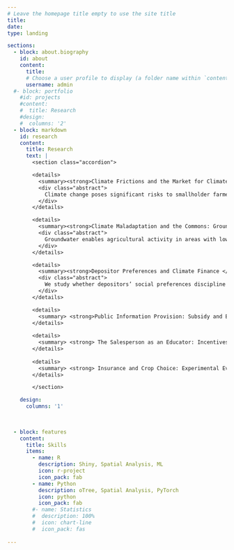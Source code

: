 ```yaml
---
# Leave the homepage title empty to use the site title
title:
date: 
type: landing

sections:
  - block: about.biography
    id: about
    content:
      title: 
      # Choose a user profile to display (a folder name within `content/authors/`)
      username: admin
  #- block: portfolio
    #id: projects
    #content:
    #  title: Research
    #design:
    #  columns: '2'
  - block: markdown
    id: research
    content:
      title: Research
      text: |
        <section class="accordion">

        <details>
          <summary><strong>Climate Frictions and the Market for Climate Adaptation</strong> <it>Job Market Paper </it></summary>
          <div class="abstract">
            Climate change poses significant risks to smallholder farmers across the developing world. Index insurance could provide risk mitigation, but has demonstrated persistently weak demand despite high theoretical value, consistent with lower than expected demand for many beneficial investments in the developing world. In this paper I develop a modern behavioral framework to separately identify two key barriers to technology adoption: low average trust of unfamiliar products versus difficulty evaluating them. With a framed field experiment with smallholder coffee farmers in Cauca, Colombia, I elicit incentivized demand across parametric rainfall contracts that vary orthogonally in payout probability and covariance with farm income. Farmers exhibit substantial difficulties in evaluating products: approximately 75% show extremely low responsiveness to product quality, with over 10% exhibiting positive demand for dominated products and 25% not purchasing products that pay out with probability one. I test two interventions targeting these different mechanisms: one designed to reduce evaluation difficulty and another to target average beliefs. A climate literacy treatment—providing rain gauges, WhatsApp-based rainfall monitoring, and historical correlation summaries—significantly increases quality responsiveness by improving farmers' mapping from contract terms to value by over 50%. Conversely, an advertising treatment does not affect average quality sensitivity while decreasing average demand by over 10%  consistent with low insurer reputation. Finally, I develop a model that characterizes how limited quality responsiveness creates incentives for firms to offer low-quality products, potentially ``poisoning'' the market and sustaining persistent underdevelopment despite substantial possible welfare gains.
          </div>
        </details>

        <details>
          <summary><strong>Climate Maladaptation and the Commons: Groundwater Management in India</strong> (with <a href = https://nikhilbasavappa.github.io/> Nikhil Basavappa)</a></summary>
          <div class="abstract">
            Groundwater enables agricultural activity in areas with low and variable rainfall. However, agricultural expansion has led to highly stressed aquifers throughout India. We show how a popular policy intervention, increasing irrigation efficiency, can lead to welfare losses. We show theoretically that marginal productivity gains can widen the gap between private and socially optimal extraction when stock externalities are strong. Empirically, we leverage a multi-state groundwater management scheme that improved irrigation efficiency as well as variation in externality due to physical aquifer properties. Although the policy appears to have a null effect on aggregate, this hides significant heterogeneity: high-externality areas <it>increase</it> extraction both relative to low-externality areas and in absolute terms. This increase in extraction is accompanied by more multi-cropping, as well as more volatile evapotranspiration. Finally, these areas that have further depleted their groundwater reserves, are less able to use groundwater to smooth over drought periods. In all, we show that although efficiency improvements can increase welfare during high rainfall periods, these areas are effectively maladapting by increasing total water need and becoming more vulnerable to climate variability.
          </div>
        </details>

        <details>
          <summary><strong>Depositor Preferences and Climate Finance </strong> (with <a href=https://sites.google.com/view/jinglu/> Jing Lu </a> and <a href = https://www.edward-shore.com/> Edward Shore </a>)</summary>
          <div class="abstract">
            We study whether depositors’ social preferences discipline banks’ lending to environmentally intensive (“brown”) firms and how exposed banks manage the resulting funding risk through loan structure, especially syndication. We construct a bank-level index of deposit sensitivity by combining FDIC Summary of Deposits branch footprints with county-level presidential vote shares to proxy the local depositor base’s “green” tilt. Merging this measure with loan-level data from the syndicated market (Dealscan), we build a lender–loan panel with lender and year fixed effects to isolate within-bank variation over time in both the extensive margin of participation and the intensive margin of deal design. Two predictions guide the analysis: banks with more deposit-sensitive funding should (i) be less likely to participate in loans to brown borrowers and (ii) when they do lend, share exposure more aggressively—retaining smaller shares, assembling larger syndicates, and adjusting maturities, pricing grids, and covenant packages to mitigate risk. Using sectoral and emissions-based definitions of “brown,” we document patterns consistent with both predictions. Substantively, the results show that retail funding composition—beyond wholesale markets or regulation—disciplines climate-relevant credit allocation. Methodologically, they demonstrate that a simple geography-based proxy for depositor preferences explains meaningful cross-sectional and temporal variation in banks’ lending choices and in the design of syndicated deals.
          </div>
        </details>

        <details>
          <summary> <strong>Public Information Provision: Subsidy and Bureaucratic Eﬃciency </strong> (with <a href= https://nanoochoa.github.io/>Fernando Ochoca</a><a href = https://www.olab.berkeley.edu/graduate-students-1/daniela-paz> Daniela Paz Cruzat </a> and Marcela Zapata) </summary> 
        </details>
   
        <details>
          <summary> <strong> The Salesperson as an Educator: Incentives, Persuasion, and Financial Literacy </strong> (with <a href = https://www.brianjonghwanlee.com/home> Brian Jonghwan Lee </a>) </summary>
        </details>
        
        <details>
          <summary> <strong> Insurance and Crop Choice: Experimental Evidence from Zambia </strong> (with <a href = https://www.econ.uzh.ch/en/people/faculty/casaburi.html> Lorenzo Casaburi </a> and <a href = https://sites.google.com/view/jwillis/> Jack Willis </a>) </summary>
        </details>

        </section>

    design:
      columns: '1'

    
    
  - block: features
    content:
      title: Skills
      items:
        - name: R
          description: Shiny, Spatial Analysis, ML
          icon: r-project
          icon_pack: fab
        - name: Python
          description: oTree, Spatial Analysis, PyTorch
          icon: python
          icon_pack: fab
        #- name: Statistics
        #  description: 100%
        #  icon: chart-line
        #  icon_pack: fas
  
---
```

